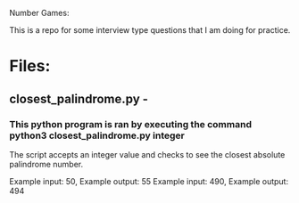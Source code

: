 Number Games:

This is a repo for some interview type questions that I am doing for practice.

# Files:

## closest_palindrome.py -
### This python program is ran by executing the command python3 closest_palindrome.py integer
The script accepts an integer value and checks to see the closest absolute palindrome number.

Example input: 50, Example output: 55
Example input: 490, Example output: 494
